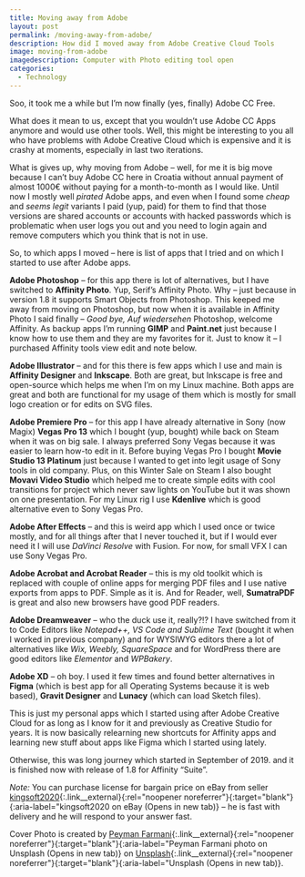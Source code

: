 ```yaml
---
title: Moving away from Adobe
layout: post
permalink: /moving-away-from-adobe/
description: How did I moved away from Adobe Creative Cloud Tools
image: moving-from-adobe
imagedescription: Computer with Photo editing tool open
categories:
  - Technology
---
```

Soo, it took me a while but I’m now finally (yes, finally) Adobe CC Free.

What does it mean to us, except that you wouldn’t use Adobe CC Apps anymore and would use other tools. Well, this might be interesting to you all who have problems with Adobe Creative Cloud which is expensive and it is crashy at moments, especially in last two iterations.

What is gives up, why moving from Adobe – well, for me it is big move because I can’t buy Adobe CC here in Croatia without annual payment of almost 1000€ without paying for a month-to-month as I would like. Until now I mostly well *pirated* Adobe apps, and even when I found some *cheap* and *seems legit* variants I paid (yup, paid) for them to find that those versions are shared accounts or accounts with hacked passwords which is problematic when user logs you out and you need to login again and remove computers which you think that is not in use.

So, to which apps I moved – here is list of apps that I tried and on which I started to use after Adobe apps.

**Adobe Photoshop** – for this app there is lot of alternatives, but I have switched to **Affinity Photo**. Yup, Serif’s Affinity Photo. Why – just because in version 1.8 it supports Smart Objects from Photoshop. This keeped me away from moving on Photoshop, but now when it is available in Affinity Photo I said finally – *Good bye, Auf wiedersehen* Photoshop, welcome Affinity. As backup apps I’m running **GIMP** and **Paint.net** just because I know how to use them and they are my favorites for it. Just to know it – I purchased Affinity tools view edit and note below.

**Adobe Illustrator** – and for this there is few apps which I use and main is **Affinity Designer** and **Inkscape**. Both are great, but Inkscape is free and open-source which helps me when I’m on my Linux machine. Both apps are great and both are functional for my usage of them which is mostly for small logo creation or for edits on SVG files.

**Adobe Premiere Pro** – for this app I have already alternative in Sony (now Magix) **Vegas Pro 13** which I bought (yup, bought) while back on Steam when it was on big sale. I always preferred Sony Vegas because it was easier to learn how-to edit in it. Before buying Vegas Pro I bought **Movie Studio 13 Platinum** just because I wanted to get into legit usage of Sony tools in old company. Plus, on this Winter Sale on Steam I also bought **Movavi Video Studio** which helped me to create simple edits with cool transitions for project which never saw lights on YouTube but it was shown on one presentation. For my Linux rig I use **Kdenlive** which is good alternative even to Sony Vegas Pro.

**Adobe After Effects** – and this is weird app which I used once or twice mostly, and for all things after that I never touched it, but if I would ever need it I will use *DaVinci Resolve* with Fusion. For now, for small VFX I can use Sony Vegas Pro.

**Adobe Acrobat and Acrobat Reader** – this is my old toolkit which is replaced with couple of online apps for merging PDF files and I use native exports from apps to PDF. Simple as it is. And for Reader, well, **SumatraPDF** is great and also new browsers have good PDF readers.

**Adobe Dreamweaver** – who the duck use it, really?!? I have switched from it to Code Editors like *Notepad++, VS Code and Sublime Text* (bought it when I worked in previous company) and for WYSIWYG editors there a lot of alternatives like *Wix, Weebly, SquareSpace* and for WordPress there are good editors like *Elementor* and *WPBakery*.

**Adobe XD** – oh boy. I used it few times and found better alternatives in **Figma** (which is best app for all Operating Systems because it is web based), **Gravit Designer** and **Lunacy** (which can load Sketch files).

This is just my personal apps which I started using after Adobe Creative Cloud for as long as I know for it and previously as Creative Studio for years. It is now basically relearning new shortcuts for Affinity apps and learning new stuff about apps like Figma which I started using lately.

Otherwise, this was long journey which started in September of 2019. and it is finished now with release of 1.8 for Affinity “Suite”.

*Note:* You can purchase license for bargain price on eBay from seller [kingsoft2020](https://www.ebay.com/usr/kingsoft2020){:.link__external}{:rel="noopener noreferrer"}{:target="blank"}{:aria-label="kingsoft2020 on eBay (Opens in new tab)} – he is fast with delivery and he will respond to your answer fast.

Cover Photo is created by [Peyman Farmani](https://unsplash.com/@peymanfarmani?utm_source=unsplash&utm_medium=referral&utm_content=creditCopyText){:.link__external}{:rel="noopener noreferrer"}{:target="blank"}{:aria-label="Peyman Farmani photo on Unsplash (Opens in new tab)} on [Unsplash](https://unsplash.com/s/photos/photoshop-cc?utm_source=unsplash&utm_medium=referral&utm_content=creditCopyText){:.link__external}{:rel="noopener noreferrer"}{:target="blank"}{:aria-label="Unsplash (Opens in new tab)}.
